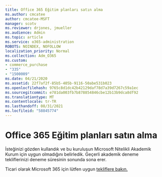 ```yaml
---
title: Office 365 Eğitim planları satın alma
ms.author: cmcatee
author: cmcatee-MSFT
manager: scotv
ms.reviewer: drjones, jmueller
ms.audience: Admin
ms.topic: article
ms.service: o365-administration
ROBOTS: NOINDEX, NOFOLLOW
localization_priority: Normal
ms.collection: Adm_O365
ms.custom:
- commerce_purchase
- "335"
- "1500009"
ms.date: 04/21/2020
ms.assetid: 22f7af2f-85b5-405b-9116-50abe531b023
ms.openlocfilehash: 9765c8d1dc42b42129daf78d7a39d7267c59a1ec
ms.sourcegitcommit: e781da003fb7b878854846cbe12b13b9dca8df92
ms.translationtype: MT
ms.contentlocale: tr-TR
ms.lasthandoff: 08/31/2021
ms.locfileid: "58845774"
---
```

# <a name="how-to-purchase-office-365-education-plans"></a>Office 365 Eğitim planları satın alma

İsteğinizi gözden kullandık ve bu kuruluşun Microsoft Nitelikli Akademik Kurum için uygun olmadığını belirledik. Geçerli akademik deneme tekliflerinizi deneme süresinin sonunda sona erer.
  
Ticari olarak Microsoft 365 için lütfen uygun [tekliflere bakın.](https://go.microsoft.com/fwlink/p/?linkid=868433)  